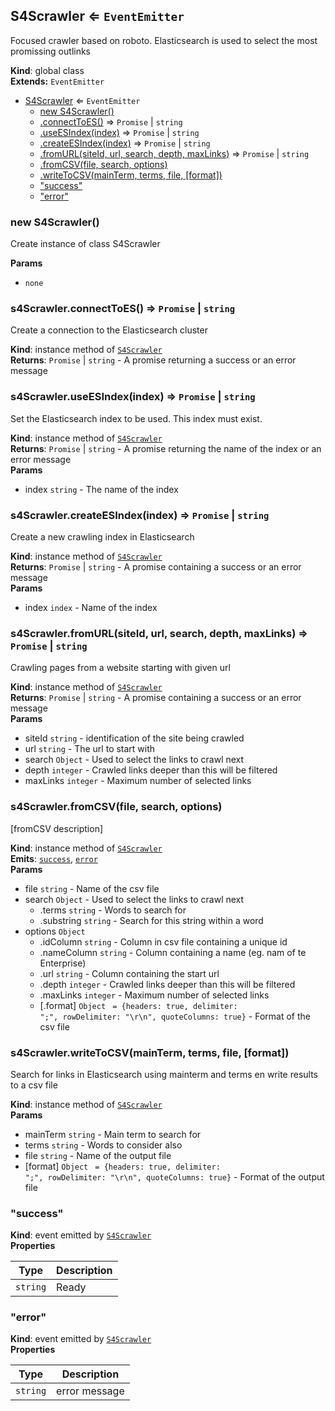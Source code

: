 <a name="S4Scrawler"></a>

## S4Scrawler ⇐ <code>EventEmitter</code>
Focused crawler based on roboto. Elasticsearch is used to select the most promissing outlinks

**Kind**: global class  
**Extends:** <code>EventEmitter</code>  

* [S4Scrawler](#S4Scrawler) ⇐ <code>EventEmitter</code>
    * [new S4Scrawler()](#new_S4Scrawler_new)
    * [.connectToES()](#S4Scrawler+connectToES) ⇒ <code>Promise</code> &#124; <code>string</code>
    * [.useESIndex(index)](#S4Scrawler+useESIndex) ⇒ <code>Promise</code> &#124; <code>string</code>
    * [.createESIndex(index)](#S4Scrawler+createESIndex) ⇒ <code>Promise</code> &#124; <code>string</code>
    * [.fromURL(siteId, url, search, depth, maxLinks)](#S4Scrawler+fromURL) ⇒ <code>Promise</code> &#124; <code>string</code>
    * [.fromCSV(file, search, options)](#S4Scrawler+fromCSV)
    * [.writeToCSV(mainTerm, terms, file, [format])](#S4Scrawler+writeToCSV)
    * ["success"](#S4Scrawler+event_success)
    * ["error"](#S4Scrawler+event_error)

<a name="new_S4Scrawler_new"></a>

### new S4Scrawler()
Create instance of class S4Scrawler

**Params**

-  <code>none</code>

<a name="S4Scrawler+connectToES"></a>

### s4Scrawler.connectToES() ⇒ <code>Promise</code> &#124; <code>string</code>
Create a connection to the Elasticsearch cluster

**Kind**: instance method of <code>[S4Scrawler](#S4Scrawler)</code>  
**Returns**: <code>Promise</code> &#124; <code>string</code> - A promise returning a success or an error message  
<a name="S4Scrawler+useESIndex"></a>

### s4Scrawler.useESIndex(index) ⇒ <code>Promise</code> &#124; <code>string</code>
Set the Elasticsearch index to be used. This index must exist.

**Kind**: instance method of <code>[S4Scrawler](#S4Scrawler)</code>  
**Returns**: <code>Promise</code> &#124; <code>string</code> - A promise returning the name of the index or an error message  
**Params**

- index <code>string</code> - The name of the index

<a name="S4Scrawler+createESIndex"></a>

### s4Scrawler.createESIndex(index) ⇒ <code>Promise</code> &#124; <code>string</code>
Create a new crawling index in Elasticsearch

**Kind**: instance method of <code>[S4Scrawler](#S4Scrawler)</code>  
**Returns**: <code>Promise</code> &#124; <code>string</code> - A promise containing a success or an error message  
**Params**

- index <code>index</code> - Name of the index

<a name="S4Scrawler+fromURL"></a>

### s4Scrawler.fromURL(siteId, url, search, depth, maxLinks) ⇒ <code>Promise</code> &#124; <code>string</code>
Crawling pages from a website starting with given url

**Kind**: instance method of <code>[S4Scrawler](#S4Scrawler)</code>  
**Returns**: <code>Promise</code> &#124; <code>string</code> - A promise containing a success or an error message  
**Params**

- siteId <code>string</code> - identification of the site being crawled
- url <code>string</code> - The url to start with
- search <code>Object</code> - Used to select the links to crawl next
- depth <code>integer</code> - Crawled links deeper than this will be filtered
- maxLinks <code>integer</code> - Maximum number of selected links

<a name="S4Scrawler+fromCSV"></a>

### s4Scrawler.fromCSV(file, search, options)
[fromCSV description]

**Kind**: instance method of <code>[S4Scrawler](#S4Scrawler)</code>  
**Emits**: <code>[success](#S4Scrawler+event_success)</code>, <code>[error](#S4Scrawler+event_error)</code>  
**Params**

- file <code>string</code> - Name of the csv file
- search <code>Object</code> - Used to select the links to crawl next
    - .terms <code>string</code> - Words to search for
    - .substring <code>string</code> - Search for this string within a word
- options <code>Object</code>
    - .idColumn <code>string</code> - Column in csv file containing a unique id
    - .nameColumn <code>string</code> - Column containing a name (eg. nam of te Enterprise)
    - .url <code>string</code> - Column containing the start url
    - .depth <code>integer</code> - Crawled links deeper than this will be filtered
    - .maxLinks <code>integer</code> - Maximum number of selected links
    - [.format] <code>Object</code> <code> = {headers: true, delimiter: &quot;;&quot;, rowDelimiter: &quot;\r\n&quot;, quoteColumns: true}</code> - Format of the csv file

<a name="S4Scrawler+writeToCSV"></a>

### s4Scrawler.writeToCSV(mainTerm, terms, file, [format])
Search for links in Elasticsearch using mainterm and terms en write results to a csv file

**Kind**: instance method of <code>[S4Scrawler](#S4Scrawler)</code>  
**Params**

- mainTerm <code>string</code> - Main term to search for
- terms <code>string</code> - Words to consider also
- file <code>string</code> - Name of the output file
- [format] <code>Object</code> <code> = {headers: true, delimiter: &quot;;&quot;, rowDelimiter: &quot;\r\n&quot;, quoteColumns: true}</code> - Format of the output file

<a name="S4Scrawler+event_success"></a>

### "success"
**Kind**: event emitted by <code>[S4Scrawler](#S4Scrawler)</code>  
**Properties**

| Type | Description |
| --- | --- |
| <code>string</code> | Ready |

<a name="S4Scrawler+event_error"></a>

### "error"
**Kind**: event emitted by <code>[S4Scrawler](#S4Scrawler)</code>  
**Properties**

| Type | Description |
| --- | --- |
| <code>string</code> | error message |

